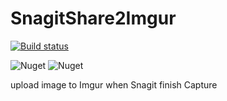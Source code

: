 # SnagitShare2Imgur
[![Build status](https://twlab.visualstudio.com/SnagitShare2Imgur/_apis/build/status/SnagitShare2Imgur-ASP.NET%20Core-CI)](https://twlab.visualstudio.com/SnagitShare2Imgur/_build/latest?definitionId=40)

![Nuget](https://img.shields.io/nuget/v/SnagitShare2Imgur)
![Nuget](https://img.shields.io/nuget/dt/SnagitShare2Imgur)

upload image to Imgur when Snagit finish Capture  
